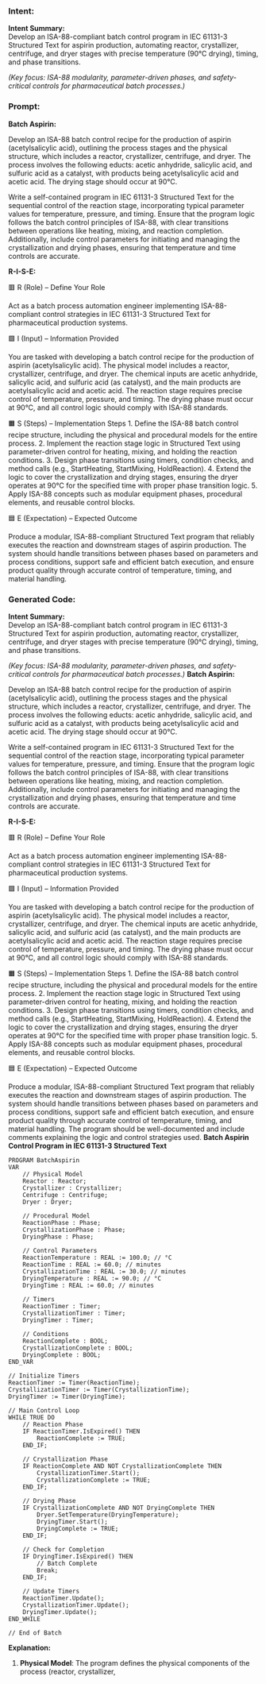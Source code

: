### Intent:
**Intent Summary:**  
Develop an ISA-88-compliant batch control program in IEC 61131-3 Structured Text for aspirin production, automating reactor, crystallizer, centrifuge, and dryer stages with precise temperature (90°C drying), timing, and phase transitions.  

*(Key focus: ISA-88 modularity, parameter-driven phases, and safety-critical controls for pharmaceutical batch processes.)*

### Prompt:
**Batch Aspirin:**

Develop an ISA-88 batch control recipe for the production of aspirin (acetylsalicylic acid), outlining the process stages and the physical structure, which includes a reactor, crystallizer, centrifuge, and dryer. The process involves the following educts: acetic anhydride, salicylic acid, and sulfuric acid as a catalyst, with products being acetylsalicylic acid and acetic acid. The drying stage should occur at 90°C.

Write a self-contained program in IEC 61131-3 Structured Text for the sequential control of the reaction stage, incorporating typical parameter values for temperature, pressure, and timing. Ensure that the program logic follows the batch control principles of ISA-88, with clear transitions between operations like heating, mixing, and reaction completion. Additionally, include control parameters for initiating and managing the crystallization and drying phases, ensuring that temperature and time controls are accurate.

**R-I-S-E:**

🟥 R (Role) – Define Your Role

Act as a batch process automation engineer implementing ISA-88-compliant control strategies in IEC 61131-3 Structured Text for pharmaceutical production systems.

🟩 I (Input) – Information Provided

You are tasked with developing a batch control recipe for the production of aspirin (acetylsalicylic acid). The physical model includes a reactor, crystallizer, centrifuge, and dryer. The chemical inputs are acetic anhydride, salicylic acid, and sulfuric acid (as catalyst), and the main products are acetylsalicylic acid and acetic acid. The reaction stage requires precise control of temperature, pressure, and timing. The drying phase must occur at 90°C, and all control logic should comply with ISA-88 standards.

🟧 S (Steps) – Implementation Steps
	1.	Define the ISA-88 batch control recipe structure, including the physical and procedural models for the entire process.
	2.	Implement the reaction stage logic in Structured Text using parameter-driven control for heating, mixing, and holding the reaction conditions.
	3.	Design phase transitions using timers, condition checks, and method calls (e.g., StartHeating, StartMixing, HoldReaction).
	4.	Extend the logic to cover the crystallization and drying stages, ensuring the dryer operates at 90°C for the specified time with proper phase transition logic.
	5.	Apply ISA-88 concepts such as modular equipment phases, procedural elements, and reusable control blocks.

🟦 E (Expectation) – Expected Outcome

Produce a modular, ISA-88-compliant Structured Text program that reliably executes the reaction and downstream stages of aspirin production. The system should handle transitions between phases based on parameters and process conditions, support safe and efficient batch execution, and ensure product quality through accurate control of temperature, timing, and material handling.

### Generated Code:
**Intent Summary:**  
Develop an ISA-88-compliant batch control program in IEC 61131-3 Structured Text for aspirin production, automating reactor, crystallizer, centrifuge, and dryer stages with precise temperature (90°C drying), timing, and phase transitions.  

*(Key focus: ISA-88 modularity, parameter-driven phases, and safety-critical controls for pharmaceutical batch processes.)*
**Batch Aspirin:**

Develop an ISA-88 batch control recipe for the production of aspirin (acetylsalicylic acid), outlining the process stages and the physical structure, which includes a reactor, crystallizer, centrifuge, and dryer. The process involves the following educts: acetic anhydride, salicylic acid, and sulfuric acid as a catalyst, with products being acetylsalicylic acid and acetic acid. The drying stage should occur at 90°C.

Write a self-contained program in IEC 61131-3 Structured Text for the sequential control of the reaction stage, incorporating typical parameter values for temperature, pressure, and timing. Ensure that the program logic follows the batch control principles of ISA-88, with clear transitions between operations like heating, mixing, and reaction completion. Additionally, include control parameters for initiating and managing the crystallization and drying phases, ensuring that temperature and time controls are accurate.

**R-I-S-E:**

🟥 R (Role) – Define Your Role

Act as a batch process automation engineer implementing ISA-88-compliant control strategies in IEC 61131-3 Structured Text for pharmaceutical production systems.

🟩 I (Input) – Information Provided

You are tasked with developing a batch control recipe for the production of aspirin (acetylsalicylic acid). The physical model includes a reactor, crystallizer, centrifuge, and dryer. The chemical inputs are acetic anhydride, salicylic acid, and sulfuric acid (as catalyst), and the main products are acetylsalicylic acid and acetic acid. The reaction stage requires precise control of temperature, pressure, and timing. The drying phase must occur at 90°C, and all control logic should comply with ISA-88 standards.

🟧 S (Steps) – Implementation Steps
	1.	Define the ISA-88 batch control recipe structure, including the physical and procedural models for the entire process.
	2.	Implement the reaction stage logic in Structured Text using parameter-driven control for heating, mixing, and holding the reaction conditions.
	3.	Design phase transitions using timers, condition checks, and method calls (e.g., StartHeating, StartMixing, HoldReaction).
	4.	Extend the logic to cover the crystallization and drying stages, ensuring the dryer operates at 90°C for the specified time with proper phase transition logic.
	5.	Apply ISA-88 concepts such as modular equipment phases, procedural elements, and reusable control blocks.

🟦 E (Expectation) – Expected Outcome

Produce a modular, ISA-88-compliant Structured Text program that reliably executes the reaction and downstream stages of aspirin production. The system should handle transitions between phases based on parameters and process conditions, support safe and efficient batch execution, and ensure product quality through accurate control of temperature, timing, and material handling. The program should be well-documented and include comments explaining the logic and control strategies used.
**Batch Aspirin Control Program in IEC 61131-3 Structured Text**

```structuredtext
PROGRAM BatchAspirin
VAR
    // Physical Model
    Reactor : Reactor;
    Crystallizer : Crystallizer;
    Centrifuge : Centrifuge;
    Dryer : Dryer;

    // Procedural Model
    ReactionPhase : Phase;
    CrystallizationPhase : Phase;
    DryingPhase : Phase;

    // Control Parameters
    ReactionTemperature : REAL := 100.0; // °C
    ReactionTime : REAL := 60.0; // minutes
    CrystallizationTime : REAL := 30.0; // minutes
    DryingTemperature : REAL := 90.0; // °C
    DryingTime : REAL := 60.0; // minutes

    // Timers
    ReactionTimer : Timer;
    CrystallizationTimer : Timer;
    DryingTimer : Timer;

    // Conditions
    ReactionComplete : BOOL;
    CrystallizationComplete : BOOL;
    DryingComplete : BOOL;
END_VAR

// Initialize Timers
ReactionTimer := Timer(ReactionTime);
CrystallizationTimer := Timer(CrystallizationTime);
DryingTimer := Timer(DryingTime);

// Main Control Loop
WHILE TRUE DO
    // Reaction Phase
    IF ReactionTimer.IsExpired() THEN
        ReactionComplete := TRUE;
    END_IF;

    // Crystallization Phase
    IF ReactionComplete AND NOT CrystallizationComplete THEN
        CrystallizationTimer.Start();
        CrystallizationComplete := TRUE;
    END_IF;

    // Drying Phase
    IF CrystallizationComplete AND NOT DryingComplete THEN
        Dryer.SetTemperature(DryingTemperature);
        DryingTimer.Start();
        DryingComplete := TRUE;
    END_IF;

    // Check for Completion
    IF DryingTimer.IsExpired() THEN
        // Batch Complete
        Break;
    END_IF;

    // Update Timers
    ReactionTimer.Update();
    CrystallizationTimer.Update();
    DryingTimer.Update();
END_WHILE

// End of Batch
```

**Explanation:**

1. **Physical Model**: The program defines the physical components of the process (reactor, crystallizer,
